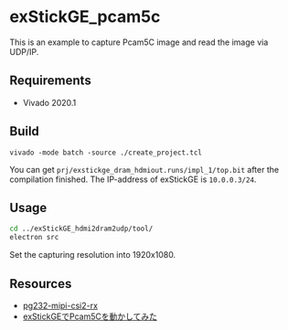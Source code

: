 # exStickGE_pcam5c

This is an example to capture Pcam5C image and read the image via UDP/IP.

## Requirements
- Vivado 2020.1

## Build

```
vivado -mode batch -source ./create_project.tcl
```

You can get `prj/exstickge_dram_hdmiout.runs/impl_1/top.bit` after the compilation finished.
The IP-address of exStickGE is `10.0.0.3/24`.

## Usage

```bash
cd ../exStickGE_hdmi2dram2udp/tool/
electron src
```
Set the capturing resolution into 1920x1080.

## Resources
- [pg232-mipi-csi2-rx](https://www.xilinx.com/support/documentation/ip_documentation/mipi_csi2_rx_subsystem/v5_0/pg232-mipi-csi2-rx.pdf)
- [exStickGEでPcam5Cを動かしてみた](https://e-trees.jp/wp/?p=922)

